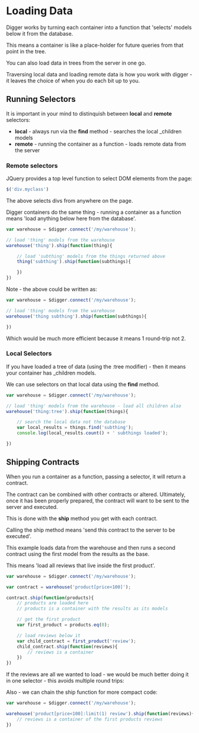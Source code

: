 # Loading Data

Digger works by turning each container into a function that 'selects' models below it from the database.

This means a container is like a place-holder for future queries from that point in the tree.

You can also load data in trees from the server in one go.

Traversing local data and loading remote data is how you work with digger - it leaves the choice of when you do each bit up to you.

## Running Selectors

It is important in your mind to distinquish between **local** and **remote** selectors:

 * **local** - always run via the **find** method - searches the local _children models
 * **remote** - running the container as a function - loads remote data from the server

### Remote selectors

JQuery provides a top level function to select DOM elements from the page:

```js
$('div.myclass')
```

The above selects divs from anywhere on the page.

Digger containers do the same thing - running a container as a function means 'load anything below here from the database'.

```js
var warehouse = $digger.connect('/my/warehouse');

// load 'thing' models from the warehouse
warehouse('thing').ship(function(thing){

	// load 'subthing' models from the things returned above
	thing('subthing').ship(function(subthings){

	})
})
```

Note - the above could be written as:

```js
var warehouse = $digger.connect('/my/warehouse');

// load 'thing' models from the warehouse
warehouse('thing subthing').ship(function(subthings){

})
```

Which would be much more efficient because it means 1 round-trip not 2.

### Local Selectors

If you have loaded a tree of data (using the :tree modifier) - then it means your container has _children models.

We can use selectors on that local data using the **find** method.

```js
var warehouse = $digger.connect('/my/warehouse');

// load 'thing' models from the warehouse - load all children also
warehouse('thing:tree').ship(function(things){

	// search the local data not the database
	var local_results = things.find('subthing');
	console.log(local_results.count() + ' subthings loaded');

})
```

## Shipping Contracts

When you run a container as a function, passing a selector, it will return a contract.

The contract can be combined with other contracts or altered.  Ultimately, once it has been properly prepared, the contract
will want to be sent to the server and executed.

This is done with the **ship** method you get with each contract.

Calling the ship method means 'send this contract to the server to be executed'.

This example loads data from the warehouse and then runs a second contract using the first model from the results as the base.

This means 'load all reviews that live inside the first product'.

```js
var warehouse = $digger.connect('/my/warehouse');

var contract = warehouse('product[price<100]');

contract.ship(function(products){
	// products are loaded here
	// products is a container with the results as its models

	// get the first product
	var first_product = products.eq(0);

	// load reviews below it
	var child_contract = first_product('review');
	child_contract.ship(function(reviews){
		// reviews is a container
	})
})
```

If the reviews are all we wanted to load - we would be much better doing it in one selector - this avoids multiple round trips:

Also - we can chain the ship function for more compact code:

```js
var warehouse = $digger.connect('/my/warehouse');

warehouse('product[price<100]:limit(1) review').ship(function(reviews){
	// reviews is a container of the first products reviews
})
```